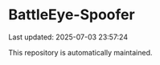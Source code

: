 # BattleEye-Spoofer

Last updated: 2025-07-03 23:57:24

This repository is automatically maintained.
